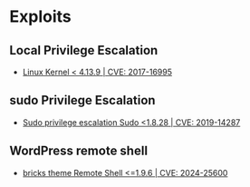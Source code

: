 # Exploits

## Local Privilege Escalation
 - [Linux Kernel < 4.13.9 | CVE: 2017-16995](./LocalPrivilegeEscalation/LinuxKernel/4.13.9/4.13.9.md)

## sudo Privilege Escalation
 - [Sudo privilege escalation Sudo <1.8.28 | CVE: 2019-14287](./sudoPrivilegeEscalation/1.8.21p2/1.8.21p2.md)

## WordPress remote shell
 - [bricks theme Remote Shell <=1.9.6 | CVE: 2024-25600](./WordpressRemoteShell/themes/bricks1.9.6/bricks-1.9.6.md)

